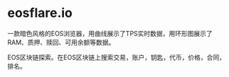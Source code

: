# 

# eosflare.io


一款暗色风格的EOS浏览器，用曲线展示了TPS实时数据，用环形图展示了RAM、质押、赎回、可用余额等数据。

‎EOS区块链探索。在EOS区块链上搜索交易，账户，钥匙，代币，价格，合同，排名。‎

